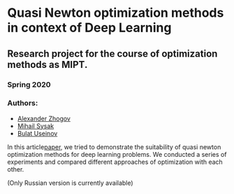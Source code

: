 # Quasi Newton optimization methods in context of Deep Learning 
## Research project for the course of optimization methods as MIPT.
### Spring 2020
### Authors:
- [Alexander Zhogov][Sasha]
- [Mihail Sysak][Miha]
- [Bulat Useinov][Bulat]

In this article[paper], we tried to demonstrate the suitability of quasi newton optimization methods for deep learning problems. We conducted a series of experiments and compared different approaches of optimization with each other.

(Only Russian version is currently available)

[//]: # (This actually is the most platform independent comment)

  [Board]: <https://columns.me/mipt_opt_2020/mipt-opt-2020-vas>
  [Sasha]: <https://github.com/zhog96/>
  [Miha]: <hhttps://github.com/sysak-ma/>
  [Bulat]: <https://github.com/bulatuseinov/>
  [paper]: <https://github.com/bulatuseinov/MIPT-OPT-2020/blob/master/MIPT_OPT_2020.pdf>
  
  
